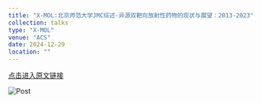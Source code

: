 ```yaml
---
title: "X-MOL:北京师范大学JMC综述-异源双靶向放射性药物的现状与展望：2013-2023"
collection: talks
type: "X-MOL"
venue: "ACS"
date: 2024-12-29
location: ""
---
```

[点击进入原文链接](https://www.x-mol.com/news/908924)


![Post](https://infinity-lzj.github.io/Zuojie_Li.github/files/talk1.jpg "Post")
